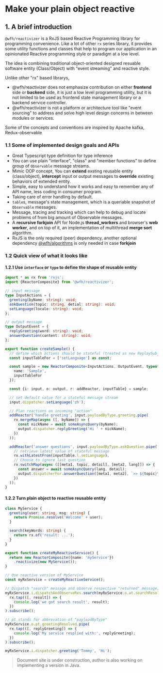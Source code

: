 # Make your plain object reactive

## 1. A brief introduction

`@wfh/reactivizer` is a RxJS based Reactive Programming library for programming convenience.
Like a lot of other `rx` series library, it provides some utility functions and classes
that help to program our application in an opinionated Reactive programming style or paradigm at a low level.

The idea is combining traditional object-oriented designed resuable software entity (Class/Object) with "event streaming" and reactive style.

Unlike other "rx" based librarys,
- @wfh/reactivizer does not emphasize contribution on either **frontend** side or **backend** side, it is just a low level programming utility, but it is not limited to be used as frontend state management library or a backend service controller.
- @wfh/reactivizer is not a platform or architecture tool like "event sourcing" to address and solve high level design concerns in between modules or services.

Some of the concepts and conventions are inspired by Apache kafka, Redux-observable

### 1.1 Some of implemented design goals and APIs
- Great Typescript type definition for type inference
- You can use plain "interface", "class" and "member functions" to define group of `Observable` message streams.
- Mimic OOP concept, You can **extend** exsting reusable entity (class/object), **intercept** input or output messages to **override** existing behaviors of extended entity.
- Simple, easy to understand how it works and easy to remember any of API name, less coding in consumer program.
- Taking care of error handling by default.
- `table`s, message's state management, which is a queriable snapshot of `Observable` messages.
- Message, tracing and tracking which can help to debug and locate problems of from big amount of Observable messages.
- A **recursive forkjoin** API for Node.js **thread_workers** and browser's **web worker**, and on top of it, an implementation of multithread **merge sort** algorithm.
- RxJS is the only required (peer) dependency, another optional dependency [@wfh/algorithms](../algorithms/README.md) is only needed in case **forkjoin**

### 1.2 Quick view of what it looks like

#### 1.2.1 Use `interface` or `type` to define the shape of reusable entity

```ts
import * as rx from 'rxjs';
import {ReactorComposite} from '@wfh/reactivizer';

// input message
type InputActions = {
  greeting(byName: string): void;
  askQuestion(topic: string, detial: string): void;
  setLanguage(locale: string): void;
};

// output message
type OutputEvent = {
  replyGreeting(word: string): void;
  answerQuestion(content: string): void;
};

export function createSample() {
  // define which actions should be stateful (treated as new ReplaySubject(1))
  const inputTableFor = ['setLanguage'] as const;

  const sample = new ReactorComposite<InputActions, OutputEvent, typeof inputTableFor>({
    name: 'Sample',
    inputTableFor
  });

  const {i: input, o: output, r: addReactor, inputTable} = sample;

  // set default value for a stateful message stream
  input.dispatcher.setLanguage('zh');

  // Plan reactions on incoming "action"
  addReactor('handle greeting', input.payloadByType.greeting.pipe(
    rx.mergeMap(async ([, byName]) => {
      const nickName = await someAsyncQuery(byName);
      output.dispatcher.replyGreeting('Hi ' + nickName);
    })
  ));

  addReactor('answer questions', input.payloadByType.askQuestion.pipe(
    // retrieve latest value of stateful message
    rx.withLatestFrom(inputTable.l.setLanguage),
    // Choose to ignore last question
    rx.switchMap(async ([[meta1, topic, detail], [meta2, lang]]) => {
      const answer = await someAsyncQuery(lang, detail);
      output.dispatcherFor.answerQuestion([meta1, meta2], `>> ${topic}\n` + answer);
    })
  ));
}
```

#### 1.2.2 Turn plain object to reactive reusable entity

```ts
class MyService {
  greeting(user: string, msg: string) {
    return Promise.resolve('Welcome' + user);
  }

  search(keyWords: string) {
    return rx.of('result: ...');
  }
}

export function createMyReactiveService() {
  return new ReactorComposite({name: 'myService'})
    .reactivize(new MyService());
}

// Use reactive version of MyService
const myRxService = createMyReactiveService();

// Dispatch "search" message and observe respective "returned" message, "at" stands for "actionByType"
myRxService.i.dispatchAndObserveRes.search(myRxService.o.at.searchResolved, 'ReactiveX').pipe(
  rx.tap(([, result]) => {
    console.log('we got search result', result);
  })
).subscribe();

// pt stands for abbrevation of "payloadByType"
myRxService.o.pt.greetingResolved.pipe(
  rx.tap(([, replyGreeting]) => {
    console.log('My service resplied with:', replyGreeting);
  })
).subscribe();

myRxService.i.dispatcher.greeting('Tommy', 'Hi');
```

> Document site is under construction, author is also working on implementing a version in Java.
